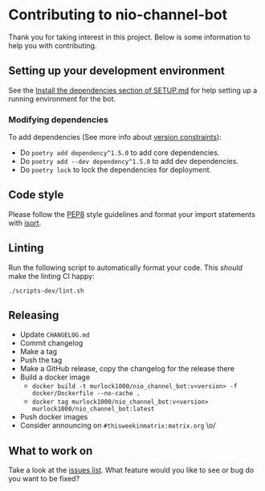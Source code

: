 # Contributing to nio-channel-bot

Thank you for taking interest in this project. Below is some information
to help you with contributing.

## Setting up your development environment

See the
[Install the dependencies section of SETUP.md](SETUP.md#install-the-dependencies)
for help setting up a running environment for the bot.

### Modifying dependencies

To add dependencies (See more info about [version constraints](https://python-poetry.org/docs/dependency-specification/)):
- Do `poetry add dependency^1.5.0` to add core dependencies.
- Do `poetry add --dev dependency^1.5.0` to add dev dependencies.
- Do `poetry lock` to lock the dependencies for deployment.

## Code style

Please follow the [PEP8](https://www.python.org/dev/peps/pep-0008/) style
guidelines and format your import statements with
[isort](https://pypi.org/project/isort/).

## Linting

Run the following script to automatically format your code. This *should* make
the linting CI happy:

```
./scripts-dev/lint.sh
```

## Releasing
* Update `CHANGELOG.md`
* Commit changelog
* Make a tag
* Push the tag
* Make a GitHub release, copy the changelog for the release there
* Build a docker image
  * `docker build -t murlock1000/nio_channel_bot:v<version> -f docker/Dockerfile --no-cache .`
  * `docker tag murlock1000/nio_channel_bot:v<version> murlock1000/nio_channel_bot:latest`
* Push docker images
* Consider announcing on `#thisweekinmatrix:matrix.org` \o/

## What to work on

Take a look at the [issues
list](https://github.com/murlock1000/nio-channel-bot/issues). What
feature would you like to see or bug do you want to be fixed?
